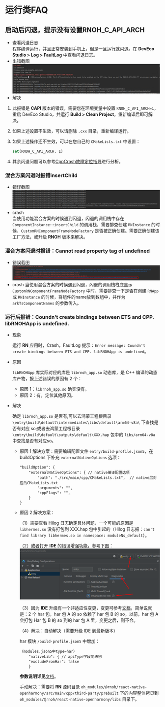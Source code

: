 # 运行类FAQ

## 启动后闪退，提示没有设置RNOH_C_API_ARCH
- 查看闪退日志  
程序编译运行，并且正常安装到手机上，但是一旦运行就闪退。在 **DevEco Studio > Log > FaultLog** 中查看闪退日志。
- 出错截图  
![faq-RNOH_C_API_ARCH](./figures/faq-RNOH_C_API_ARCH.png)
- 解决
1. 此报错是 **CAPI** 版本的错误，需要您在环境变量中设置 `RNOH_C_API_ARCH=1`，重启 DevEco Studio，并运行 **Build > Clean Project**，重新编译后即可解决。
2. 如果上述设置不生效，可以请删除 `.cxx` 目录，重新编译运行。
3. 如果上述操作还不生效，可以在您自己的 `CMakeLists.txt` 中设置：

    ```CMAKE
    set(RNOH_C_API_ARCH, 1)
    ```
4. 其余闪退问题可以参考[CppCrash故障定位指导](https://developer.huawei.com/consumer/cn/doc/best-practices-V5/bpta-cppcrash-guidance-V5)进行分析。

### 混合方案闪退时报错insertChild
- 错误截图  
![faq-CustomRNComponentFrameNodeFactory](./figures/faq-CustomRNComponentFrameNodeFactory.png)
- crash  
当使用功能混合方案的时候遇到闪退，闪退的调用栈中存在 `ComponentInstance::insertChild` 的调用栈，需要排查创建 `RNInstance` 的时候，`CustomRNComponentFrameNodeFactory` 是否被正确创建。需要正确创建该工厂方法，或升级 **RNOH** 版本来解决。

### 混合方案闪退时报错：Cannot read property tag of undefined
- 错误截图  
    ![faq-arkTSComponentNames](./figures/faq-arkTSComponentNames.png)
- crash
当使用混合方案的时候遇到闪退，闪退的调用栈栈底显示 `CustomRNComponentFrameNodeFactory` 中时，需要排查一下是否在创建 `RNApp` 或 `RNInstance` 的时候，将组件的name放到数组中，并作为 `arkTsComponentNames` 的参数传入。

### 运行后报错：Coundn't create bindings between ETS and CPP. libRNOHApp is undefined.
 
- 现象
    
    运行 **RN** 应用时，Crash，FaultLog 提示：`Error message: Coundn't create bindings between ETS and CPP. libRNOHApp is undefined`。
 
- 原因
 
    `libRNOHApp` 库实际对应的库是 `librnoh_app.so` 动态库，是 C++ 编译的动态库产物，报上述错误的原因有 2 个：
        
    - 原因 1：`librnoh_app.so` 确实没有。
    - 原因 2：有，定位其他原因。
 
- 解决
 
    确定 `librnoh_app.so` 是否有,可以去鸿蒙工程根目录  `\entry\build\default\intermediates\libs\default\arm64-v8a\` 下查找是否有对应 so;或者去鸿蒙工程根目录 `\entry\build\default\outputs\default\XXX.hap` 包中的 `libs/arm64-v8a` 中查找是否有对应so。
 
    - 原因 1 解决方案：需要编辑配置文件 `entry/build-profile.json5`，在 buildOptions 下补充 `externalNativeOptions` 选项：
 
        ```json5
        "buildOption": {
            "externalNativeOptions": { // native编译配置选项
                "path": "./src/main/cpp/CMakeLists.txt",  // native层对应的CMakeLists.txt
                "arguments": "",
                "cppFlags": "",            
            }                
        }
        ```
    - 原因 2 解决方案：
        
        （1）需要查看 Hilog 日志确定具体问题，一个可能的原因是 `libhermes.so` 没有打包到 XXX.hap 包中引起的（Hilog 日志报：`can't find library libhermes.so in namespace: moduleNs_default`）。
        
        （2）或者打开 **IDE** 的错误增强功能，参考下图：
            ![faq-IDE-打开错误增强功能](./figures/faq-IDE-打开错误增强功能.png) 
 
        （3）因为 **IDE** 升级有一个非适应性变更，变更可参考[文档](https://developer.huawei.com/consumer/cn/doc/harmonyos-releases-V5/ide-changelogs-db5-V5)，简单说就是：2 个 har 包，har 包 A 的 so 依赖了 har 包 B 的 so，以前，har 包 A 会打包 Har 包 B 的 so 到的 har 包 A 里，变更之后，则不会。
 
        （4）解决：自动解决（需要升级 IDE 到最新版本）
 
        har 模块 `/build-profile.json5` 中增加：
        ```json5
        （modules.json5中type=har）
            "nativeLib": { // apiType字段同级别
            "excludeFromHar": false
            }    
        ```
        **参数说明详见**[文档](https://developer.huawei.com/consumer/cn/doc/harmonyos-guides-V5/ide-hvigor-build-profile-V5)。
 
        手动解决：需要将 **RN** 源码目录 `oh_modules/@rnoh/react-native-openharmony/src/main/cpp/third-party/prebuilt` 下的内容整体拷贝到 `oh_modules/@rnoh/react-native-openharmony/libs` 目录下。
